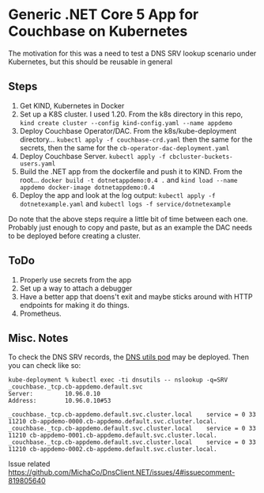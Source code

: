 Generic .NET Core 5 App for Couchbase on Kubernetes
===================================================

The motivation for this was a need to test a DNS SRV lookup scenario
under Kubernetes, but this should be reusable in general

Steps
-----
1. Get KIND, Kubernetes in Docker
2. Set up a K8S cluster.  I used 1.20.  From the k8s directory in this repo, `kind create cluster --config kind-config.yaml --name appdemo`
3. Deploy Couchbase Operator/DAC.  From the k8s/kube-deployment directory… `kubectl apply -f couchbase-crd.yaml` then the same for the secrets, then the same for the `cb-operator-dac-deployment.yaml` 
4. Deploy Couchbase Server.  `kubectl apply -f cbcluster-buckets-users.yaml`
5. Build the .NET app from the dockerfile and push it to KIND.  From the root…  `docker build -t dotnetappdemo:0.4 .` and `kind load --name appdemo docker-image dotnetappdemo:0.4`
6. Deploy the app and look at the log output: `kubectl apply -f dotnetexample.yaml` and `kubectl logs -f service/dotnetexample`

Do note that the above steps require a little bit of time between each one.  Probably just enough to copy and paste, but as an example the DAC needs to be deployed before creating a cluster.  

ToDo
----
1. Properly use secrets from the app
2. Set up a way to attach a debugger
3. Have a better app that doens't exit and maybe sticks around with HTTP endpoints for making it do things.
4. Prometheus.

Misc. Notes
-----------

To check the DNS SRV records, the [DNS utils pod](https://kubernetes.io/docs/tasks/administer-cluster/dns-debugging-resolution/) may be deployed.  Then you can check like so:

```
kube-deployment % kubectl exec -ti dnsutils -- nslookup -q=SRV _couchbase._tcp.cb-appdemo.default.svc               
Server:         10.96.0.10
Address:        10.96.0.10#53

_couchbase._tcp.cb-appdemo.default.svc.cluster.local    service = 0 33 11210 cb-appdemo-0000.cb-appdemo.default.svc.cluster.local.
_couchbase._tcp.cb-appdemo.default.svc.cluster.local    service = 0 33 11210 cb-appdemo-0001.cb-appdemo.default.svc.cluster.local.
_couchbase._tcp.cb-appdemo.default.svc.cluster.local    service = 0 33 11210 cb-appdemo-0002.cb-appdemo.default.svc.cluster.local.
```

Issue related
https://github.com/MichaCo/DnsClient.NET/issues/4#issuecomment-819805640
